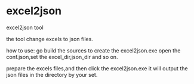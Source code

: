 # excel2json
excel2json tool

the tool change excels to json files.

how to use:
go build the sources to create the excel2json.exe 
open the conf.json,set the excel_dir,json_dir and so on.

prepare the excels files,and then click the excel2json.exe
it will output the json files in the directory by your set.
